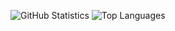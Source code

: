 ![GitHub Statistics](https://github-readme-stats.vercel.app/api?username=stephane&show_icons=true)
![Top Languages](https://github-readme-stats.vercel.app/api/top-langs/?username=stephane&count_private=true&show_icons=true&layout=compact)

<!--
**stephane/stephane** is a ✨ _special_ ✨ repository because its `README.md` (this file) appears on your GitHub profile.

Here are some ideas to get you started:

- 🔭 I’m currently working on ...
- 🌱 I’m currently learning ...
- 👯 I’m looking to collaborate on ...
- 🤔 I’m looking for help with ...
- 💬 Ask me about ...
- 📫 How to reach me: ...
- 😄 Pronouns: ...
- ⚡ Fun fact: ...
-->
